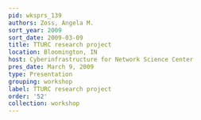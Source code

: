 ```yaml
---
pid: wksprs_139
authors: Zoss, Angela M.
sort_year: 2009
sort_date: 2009-03-09
title: TTURC research project
location: Bloomington, IN
host: Cyberinfrastructure for Network Science Center
pres_date: March 9, 2009
type: Presentation
grouping: workshop
label: TTURC research project
order: '52'
collection: workshop
---
```

